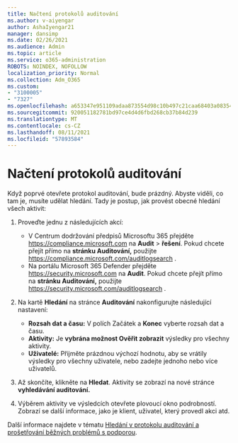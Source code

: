 ```yaml
---
title: Načtení protokolů auditování
ms.author: v-aiyengar
author: AshaIyengar21
manager: dansimp
ms.date: 02/26/2021
ms.audience: Admin
ms.topic: article
ms.service: o365-administration
ROBOTS: NOINDEX, NOFOLLOW
localization_priority: Normal
ms.collection: Adm_O365
ms.custom:
- "3100005"
- "7327"
ms.openlocfilehash: a653347e951109adaa873554d98c10b497c21caa68403a083543c806c310e079
ms.sourcegitcommit: 920051182781bd97ce4d4d6fbd268cb37b84d239
ms.translationtype: MT
ms.contentlocale: cs-CZ
ms.lasthandoff: 08/11/2021
ms.locfileid: "57893584"
---
```

# <a name="retrieve-the-audit-logs"></a>Načtení protokolů auditování

Když poprvé otevřete protokol auditování, bude prázdný. Abyste viděli, co tam je, musíte udělat hledání. Tady je postup, jak provést obecné hledání všech aktivit:

1. Proveďte jednu z následujících akcí:
   - V Centrum dodržování předpisů Microsoftu 365 přejděte <https://compliance.microsoft.com> na **Audit** \> **řešení**. Pokud chcete přejít přímo na **stránku Auditování,** použijte <https://compliance.microsoft.com/auditlogsearch> .
   - Na portálu Microsoft 365 Defender přejděte <https://security.microsoft.com> na **Audit**. Pokud chcete přejít přímo na **stránku Auditování,** použijte <https://security.microsoft.com/auditlogsearch> .

2. Na kartě **Hledání** na stránce **Auditování** nakonfigurujte následující nastavení:
   - **Rozsah dat a času:** V polích  Začátek a **Konec** vyberte rozsah dat a času.
   - **Aktivity:** Je **vybrána možnost Ověřit zobrazit** výsledky pro všechny aktivity.
   - **Uživatelé:** Přijměte prázdnou výchozí hodnotu, aby se vrátily výsledky pro všechny uživatele, nebo zadejte jednoho nebo více uživatelů.

3. Až skončíte, klikněte na **Hledat**. Aktivity se zobrazí na nové stránce **vyhledávání auditování.**

4. Výběrem aktivity ve výsledcích otevřete plovoucí okno podrobností. Zobrazí se další informace, jako je klient, uživatel, který provedl akci atd.

Další informace najdete v tématu [Hledání v protokolu auditování a prošetřování běžných problémů s podporou](https://docs.microsoft.com/microsoft-365/compliance/auditing-troubleshooting-scenarios).
